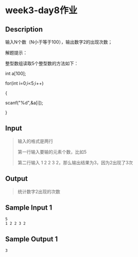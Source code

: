 # week3-day8作业

## Description

输入N个数（N小于等于100），输出数字2的出现次数；

解题提示：

整型数组读取5个整型数的方法如下：

int a[100];

for(int i=0;i<5;i++)

{

scanf("%d",&a[i]);

}

## Input

> 输入的格式是两行
>
> 第一行输入要输的元素个数，比如5
>
> 第二行输入  1 2 2 3 2，那么输出结果为3，因为2出现了3次

## Output

> 统计数字2出现的次数

## Sample Input 1

```text
5
1 2 2 3 2
```

## Sample Output 1

```text
3
```
